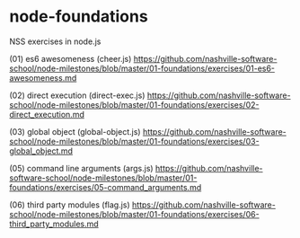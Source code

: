 # node-foundations
NSS exercises in node.js

(01) es6 awesomeness (cheer.js) https://github.com/nashville-software-school/node-milestones/blob/master/01-foundations/exercises/01-es6-awesomeness.md

(02) direct execution (direct-exec.js) https://github.com/nashville-software-school/node-milestones/blob/master/01-foundations/exercises/02-direct_execution.md

(03) global object (global-object.js) https://github.com/nashville-software-school/node-milestones/blob/master/01-foundations/exercises/03-global_object.md

(05) command line arguments (args.js) https://github.com/nashville-software-school/node-milestones/blob/master/01-foundations/exercises/05-command_arguments.md

(06) third party modules (flag.js) https://github.com/nashville-software-school/node-milestones/blob/master/01-foundations/exercises/06-third_party_modules.md

